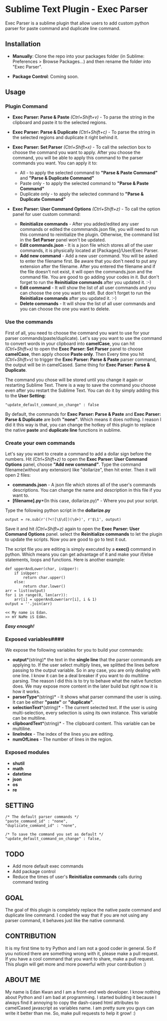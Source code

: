 # Sublime Text Plugin - Exec Parser #

Exec Parser is a sublime plugin that allow users to add custom python parser for paste command and duplicate line command.

## Installation ##
- **Manually**: Clone the repo into your packages folder (in Sublime: Preferences > Browse Packages...) and then rename the folder into "Exec Parser".

- **Package Control**: Coming soon.

## Usage ##

### Plugin Command ###

- **Exec Parser: Parse & Paste** *(Ctrl+Shift+v)* - To parse the string in the clipboard and paste it to the selected regions.

- **Exec Parser: Parse & Duplicate** *(Ctrl+Shift+c)* - To parse the string in the selected regions and duplicate it right behind it.

- **Exec Parser: Set Parser** *(Ctrl+Shift+x)* - To call the selection box to choose the command you want to apply. After you choose the command, you will be able to apply this command to the parser commands you want. You can apply it to:
	- All - to apply the selected command to **"Parse & Paste Command"** and **"Parse & Duplicate Command"**
	- Paste only - to apply the selected command to **"Parse & Paste Command"**
	- Duplicate only - to apply the selected command to **"Parse & Duplicate Command"**

- **Exec Parser: User Command Options** *(Ctrl+Shift+z)* - To call the option panel for user custom command:
	- **Reinitialize commands** - After you added/edited any user commands or edited the commmands.json file, you will need to run this command to reinitialize the plugin. Otherwise, the command list in the **Set Parser** panel won't be updated.
	- **Edit commands.json** - It is a json file which stores all of the user commands, it is physically located at [Packages]/User/Exec Parser.
	- **Add new command** - Add a new user command. You will be asked to enter the filename first. Be aware that you don't need to put any extension after the filename. After you entered the filename and if the file doesn't not exist, it will open the commands.json and the command file. You are good to go adding your codes in it. But don't forget to run the **Reinitialize commands** after you updated it. :-)
	- **Edit command** - It will show the list of all user commands and you can choose the one you want to edit. But don't forget to run the **Reinitialize commands** after you updated it. :-)
	- **Delete commands** - It will show the list of all user commands and you can choose the one you want to delete.

### Use the commands ###
First of all, you need to choose the command you want to use for your parser commands(paste/duplicate). Let's say you want to use the command to convert words in your clipboard into **camelCase**, you can hit *(Ctrl+Shift+x)* to open the **Exec Parser: Set Parser** panel to choose **camelCase**, then apply choose **Paste only**. Then Every time you hit *(Ctrl+Shift+v)* to trigger the **Exec Parser: Parse & Paste** parser command, the output will be in camelCased. Same thing for **Exec Parser: Parse & Duplicate**.

The command you chose will be stored until you change it again or restarting Sublime Text. There is a way to save the command you choose even after you restart the Sublime Text. You can do it by simply adding this to the **User Setting**:

	"update_default_command_on_change" : false

By default, the commands for **Exec Parser: Parse & Paste** and **Exec Parser: Parse & Duplicate** are both **"none"**. Which means it does nothing. I reason I did it this way is that, you can change the hotkey of this plugin to replace the native **paste** and **duplicate line** functions in sublime. 

### Create your own commands ###
Let's say you want to create a command to add a dollar sign before the numbers. Hit *(Ctrl+Shift+z)* to open the **Exec Parser: User Command Options** panel, choose **"Add new command"**. Type the command filename(without any extension) like "dollarize", then hit enter. Then it will open 2 files:

- **commands.json** - A json file which stores all of the user's commands descriptions. You can change the name and description in this file if you want to.
- **[filename].py***(In this case, dollarize.py)* - Where you put your script.

Type the following python script in the **dollarize.py**

	output = re.sub(r'(?<![\$\d])(\d+)', r'$\1', output)

Save it and hit *(Ctrl+Shift+z)* again to open the **Exec Parser: User Command Options** panel. select the **Reinitialize commands** to let the plugin to update the scripts. Now you are good to go to test it out.

The script file you are editing is simply executed by a **exec()** command in python. Which means you can get advantage of it and make your if/else statements, loops and functions. Here is another example:

    def upperAndLower(char, isUpper):
        if isUpper:
            return char.upper()
        else:
            return char.lower()
    arr = list(output)
    for i in range(0, len(arr)):
        arr[i] = upperAndLower(arr[i], i & 1)
    output = ''.join(arr)

	<< My name is Edan.
	>> mY NaMe iS EdAn.

***Easy enough!***

### Exposed variables####
We expose the following variables for you to build your commands:

- **output***(string)* the text in the **single line** that the parser commands are applying to. If the user select multiply lines, we splitted the lines before passing to the output variable. So in any case, you are only dealing with one line. I know it can be a deal breaker if you want to do multiline parsing. The reason I did this is to try to behave what the native function does. We may expose more content in the later build but right now it is how it works.
- **parserType***(string)* - It shows what parser command the user is using. It can be either **"paste"** or **"duplicate"**.
- **selectionText***(string)* - The current selected text. If the user is using multi-selection, every selection is using its own instance. This variable can be multiline.
- **clipboardText***(string)* - The clipboard content. This variable can be multiline.
- **lineIndex** - The index of the lines you are editing.
- **numOfLines** - The number of lines in the region.

### Exposed modules ###
- **shutil**
- **math**
- **datetime**
- **json**
- **os**
- **re**



## SETTING ##
	/* The default parser commands */
	"paste_command_id" : "none",
	"duplicate_command_id" : "none",
	
	/* To save the command you set as default */
	"update_default_command_on_change" : false,

## TODO ##
- Add more default exec commands
- Add package control
- Reduce the times of user's **Reinitialize commands** calls during command testing

## GOAL ##
The goal of this plugin is completely replace the native paste command and duplicate line command. I coded the way that if you are not using any parser command, it behaves just like the native command.

## CONTRIBUTION ##
It is my first time to try Python and I am not a good coder in general. So if you noticed there are something wrong with it, please make a pull request. If you have a cool command that you want to share, make a pull request. This plugin will get more and more powerful with your contribution :)

## ABOUT ME ##
My name is Edan Kwan and I am a front-end web developer. I know nothing about Python and I am bad at programming. I started building it because I always find it annoying to copy the dash-cased html attributes to camelCased javascript as variables name. I am pretty sure you guys can write it better than me. So, make pull requests to help it grow! :)



